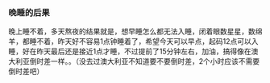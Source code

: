 ### 晚睡的后果
晚上睡不着，多天熬夜的结果就是，想早睡怎么都无法入睡，闭着眼数星星，数绵羊，都睡不着，昨天好不容易1点钟睡着了，希望今天可以早点，起码12点可以入睡，好在昨天最后还是接近1点才睡，不过提前了15分钟左右，加油，搞得像在澳大利亚倒时差一样。。（没去过澳大利亚不知道要不要倒时差，2个小时应该不需要倒时差吧）
